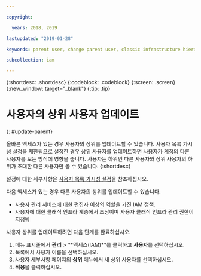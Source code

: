 ```yaml
---

copyright:

  years: 2018, 2019

lastupdated: "2019-01-28"

keywords: parent user, change parent user, classic infrastructure hierarchy

subcollection: iam

---
```


{:shortdesc: .shortdesc}
{:codeblock: .codeblock}
{:screen: .screen}
{:new_window: target="_blank"}
{:tip: .tip}

# 사용자의 상위 사용자 업데이트
{: #update-parent}

올바른 액세스가 있는 경우 사용자의 상위를 업데이트할 수 있습니다. 사용자 목록 가시성 설정을 제한됨으로 설정한 경우 상위 사용자를 업데이트하면 사용자가 계정의 다른 사용자를 보는 방식에 영향을 줍니다. 사용자는 하위인 다른 사용자와 상위 사용자의 하위가 초대한 다른 사용자만 볼 수 있습니다.
{:shortdesc}

설정에 대한 세부사항은 [사용자 목록 가시성 설정](/docs/iam?topic=iam-userlistview#userlistview)을 참조하십시오.

다음 액세스가 있는 경우 다른 사용자의 상위를 업데이트할 수 있습니다.

* 사용자 관리 서비스에 대한 편집자 이상의 역할을 가진 IAM 정책.
* 사용자에 대한 클래식 인프라 계층에서 조상이며 사용자 클래식 인프라 관리 권한이 지정됨


사용자 상위를 업데이트하려면 다음 단계를 완료하십시오.

1. 메뉴 표시줄에서 **관리** &gt; **액세스(IAM)**를 클릭하고 **사용자**를 선택하십시오.  
2. 목록에서 사용자 이름을 선택하십시오.
3. 사용자 세부사항 페이지의 **상위** 메뉴에서 새 상위 사용자를 선택하십시오.
4. **적용**을 클릭하십시오.
